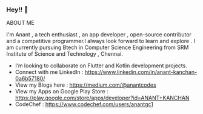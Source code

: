 ### Hey!! 👋

ABOUT ME

I'm Anant , a tech enthusiast , an app developer , open-source contributor and a competitive programmer.I always look forward to learn and explore .
I am currently pursuing Btech in Computer Science Engineering from SRM Institute of Science and Technology , Chennai.

- I’m looking to collaborate on Flutter and Kotlin development projects.
- Connect with me LinkedIn : https://www.linkedin.com/in/anant-kanchan-0a6b57180/
- View my Blogs here : https://medium.com/@anantcodes
- View my Apps on Google Play Store : https://play.google.com/store/apps/developer?id=ANANT+KANCHAN
- CodeChef : https://www.codechef.com/users/anantgc1

